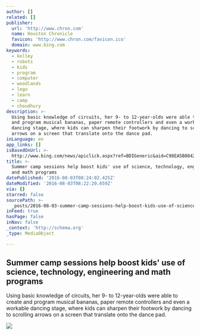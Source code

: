 ```yaml
---
author: []
related: []
publisher:
  url: 'http://www.chron.com'
  name: Houston Chronicle
  favicon: 'http://www.chron.com/favicon.ico'
  domain: www.bing.com
keywords:
  - kelley
  - robots
  - kids
  - program
  - computer
  - woodlands
  - lego
  - learn
  - camp
  - choudhury
description: >-
  Using basic knowledge of circuits, her 9- to 12-year-olds were able to create
  and program musical bananas, paper remote controllers and even a workable
  dancing stage, where kids can sharpen their footwork by dancing to scrolling
  arrows on a screen that translate onto the dance pad.
inLanguage: en
app_links: []
isBasedOnUrl: >-
  http://www.bing.com/news/apiclick.aspx?ref=BDIGeneric&aid=C98EA5B0842DBB9405BBF071E1DA7651077B1B5B&tid=231271D3C4CB4514A07073A6D882AA6B&url=http%3a%2f%2fwww.chron.com%2fneighborhood%2fwoodlands%2fnews%2farticle%2fSummer-camp-sessions-help-boost-kids-use-of-9054069.php&c=6562005575289124248&mkt=en-us
title: >-
  Summer camp sessions help boost kids' use of science, technology, engineering
  and math programs
datePublished: '2016-08-03T08:24:02.425Z'
dateModified: '2016-08-03T08:22:20.659Z'
via: {}
starred: false
sourcePath: >-
  _posts/2016-08-03-summer-camp-sessions-help-boost-kids-use-of-science-techno.md
inFeed: true
hasPage: false
inNav: false
_context: 'http://schema.org'
_type: MediaObject

---
```

<article style=""><h1>Summer camp sessions help boost kids' use of science, technology, engineering and math programs</h1><p>Using basic knowledge of circuits, her 9- to 12-year-olds were able to create and program musical bananas, paper remote controllers and even a workable dancing stage, where kids can sharpen their footwork by dancing to scrolling arrows on a screen that translate onto the dance pad.</p><img src="http://ww2.hdnux.com/photos/50/63/25/10696013/3/rawImage.jpg" /></article>
